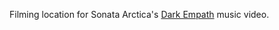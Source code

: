 Filming location for Sonata Arctica's [Dark Empath](https://www.youtube.com/watch?v=gxwKBpdin0Y) music video.
